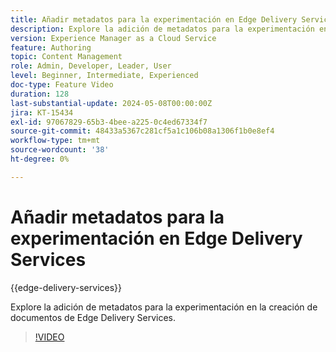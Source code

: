 ```yaml
---
title: Añadir metadatos para la experimentación en Edge Delivery Services
description: Explore la adición de metadatos para la experimentación en la creación de documentos de Edge Delivery Services.
version: Experience Manager as a Cloud Service
feature: Authoring
topic: Content Management
role: Admin, Developer, Leader, User
level: Beginner, Intermediate, Experienced
doc-type: Feature Video
duration: 128
last-substantial-update: 2024-05-08T00:00:00Z
jira: KT-15434
exl-id: 97067829-65b3-4bee-a225-0c4ed67334f7
source-git-commit: 48433a5367c281cf5a1c106b08a1306f1b0e8ef4
workflow-type: tm+mt
source-wordcount: '38'
ht-degree: 0%

---
```


# Añadir metadatos para la experimentación en Edge Delivery Services

{{edge-delivery-services}}

Explore la adición de metadatos para la experimentación en la creación de documentos de Edge Delivery Services.

>[!VIDEO](https://video.tv.adobe.com/v/3428796/?learn=on)

